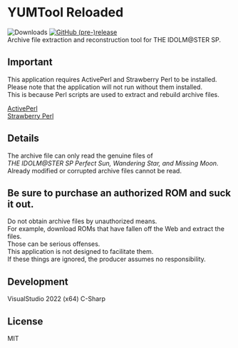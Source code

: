# YUMTool Reloaded
![Downloads](https://img.shields.io/github/downloads/XyLe-GBP/YUMTool_Reloaded/total.svg)
[![GitHub (pre-)release](https://img.shields.io/github/release/XyLe-GBP/ATRACTool/all.svg)](https://github.com/XyLe-GBP/YUMTool_Reloaded/releases)  
Archive file extraction and reconstruction tool for THE IDOLM@STER SP.  

## Important

This application requires ActivePerl and Strawberry Perl to be installed.  
Please note that the application will not run without them installed.  
This is because Perl scripts are used to extract and rebuild archive files.  

[ActivePerl](https://www.activestate.com/products/perl/)  
[Strawberry Perl](https://strawberryperl.com/)  

## Details

The archive file can only read the genuine files of  
*THE IDOLM@STER SP Perfect Sun, Wandering Star, and Missing Moon.*  
Already modified or corrupted archive files cannot be read.  

## Be sure to purchase an authorized ROM and suck it out.  
Do not obtain archive files by unauthorized means.  
For example, download ROMs that have fallen off the Web and extract the files.  
Those can be serious offenses.  
This application is not designed to facilitate them.  
If these things are ignored, the producer assumes no responsibility.

## Development

VisualStudio 2022 (x64) C-Sharp

## License

MIT  
